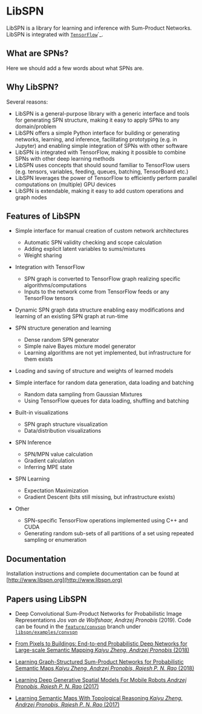 LibSPN
======

LibSPN is a library for learning and inference with Sum-Product Networks. LibSPN
is integrated with [`TensorFlow`](http://www.tensorflow.org)`_.


What are SPNs?
--------------

Here we should add a few words about what SPNs are.


Why LibSPN?
-----------

Several reasons:

- LibSPN is a general-purpose library with a generic interface and tools for generating SPN structure, making it easy to apply SPNs to any domain/problem
- LibSPN offers a simple Python interface for building or generating networks, learning, and inference, facilitating prototyping (e.g. in Jupyter) and enabling simple integration of SPNs with other software
- LibSPN is integrated with TensorFlow, making it possible to combine SPNs with other deep learning methods
- LibSPN uses concepts that should sound familiar to TensorFlow users (e.g. tensors, variables, feeding, queues, batching, TensorBoard etc.)
- LibSPN leverages the power of TensorFlow to efficiently perform parallel computations on (multiple) GPU devices
- LibSPN is extendable, making it easy to add custom operations and graph nodes


Features of LibSPN
------------------

- Simple interface for manual creation of custom network architectures

  - Automatic SPN validity checking and scope calculation
  - Adding explicit latent variables to sums/mixtures
  - Weight sharing

- Integration with TensorFlow

  - SPN graph is converted to TensorFlow graph realizing specific algorithms/computations
  - Inputs to the network come from TensorFlow feeds or any TensorFlow tensors

- Dynamic SPN graph data structure enabling easy modifications and learning of an existing SPN graph at run-time

- SPN structure generation and learning

  - Dense random SPN generator
  - Simple naive Bayes mixture model generator
  - Learning algorithms are not yet implemented, but infrastructure for them exists

- Loading and saving of structure and weights of learned models

- Simple interface for random data generation, data loading and batching

  - Random data sampling from Gaussian Mixtures
  - Using TensorFlow queues for data loading, shuffling and batching

- Built-in visualizations

  - SPN graph structure visualization
  - Data/distribution visualizations

- SPN Inference

  - SPN/MPN value calculation
  - Gradient calculation
  - Inferring MPE state

- SPN Learning

  - Expectation Maximization
  - Gradient Descent (bits still missing, but infrastructure exists)

- Other

  - SPN-specific TensorFlow operations implemented using C++ and CUDA
  - Generating random sub-sets of all partitions of a set using repeated sampling or enumeration


Documentation
-------------

Installation instructions and complete documentation can be found at
[http://www.libspn.org](http://www.libspn.org)

Papers using LibSPN
-------------------
* Deep Convolutional Sum-Product Networks for Probabilistic Image Representations _Jos van de Wolfshaar, Andrzej Pronobis_ (2019).
Code can be found in the [`feature/convspn`](https://github.com/pronobis/libspn/tree/feature/convspn) branch under [`libspn/examples/convspn`]( https://github.com/pronobis/libspn/tree/feature/convspn/libspn/examples/convspn )

* [From Pixels to Buildings: End-to-end Probabilistic Deep Networks for Large-scale Semantic Mapping _Kaiyu Zheng, Andrzej Pronobis_ (2018)](https://arxiv.org/abs/1812.11866)
* [Learning Graph-Structured Sum-Product Networks for Probabilistic Semantic Maps _Kaiyu Zheng, Andrzej Pronobis, Rajesh P. N. Rao_ (2018)](https://www.aaai.org/ocs/index.php/AAAI/AAAI18/paper/view/16923)
* [Learning Deep Generative Spatial Models For Mobile Robots _Andrzej Pronobis, Rajesh P. N. Rao_ (2017)](https://ieeexplore.ieee.org/document/8202235/)
* [Learning Semantic Maps With Topological Reasoning _Kaiyu Zheng, Andrzej Pronobis, Rajesh P. N. Rao_ (2017)](https://arxiv.org/abs/1709.08274)

